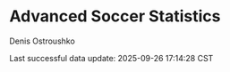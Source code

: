 # Advanced Soccer Statistics
Denis Ostroushko

<!-- gfm -->

Last successful data update: 2025-09-26 17:14:28 CST
